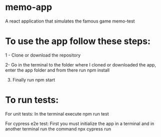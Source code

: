 # memo-app
A react application that simulates the famous game memo-test

# To use the app follow these steps:

1 - Clone or download the repository

2- Go in the terminal to the folder where I cloned or downloaded the app, enter the app folder and from there run npm install

3. Finally run npm start


# To run tests:

For unit tests: In the terminal execute npm run test

For cypress e2e test:  First you must initialize the app in a terminal and in another terminal run the command npx cypress run
